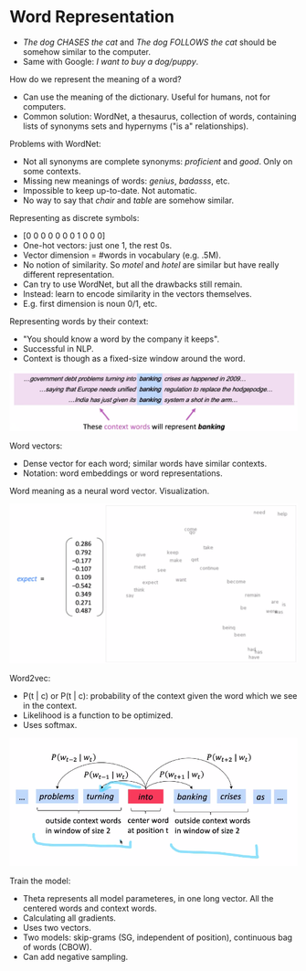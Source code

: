 # Word Representation

* _The dog CHASES the cat_ and _The dog FOLLOWS the cat_ should be somehow similar to the computer.
* Same with Google: _I want to buy a dog/puppy_.

How do we represent the meaning of a word?
* Can use the meaning of the dictionary. Useful for humans, not for computers.
* Common solution: WordNet, a thesaurus, collection of words, containing lists of synonyms sets and hypernyms ("is a" relationships).

Problems with WordNet:
* Not all synonyms are complete synonyms: _proficient_ and _good_. Only on some contexts.
* Missing new meanings of words: _genius_, _badasss_, etc.
* Impossible to keep up-to-date. Not automatic.
* No way to say that _chair_ and _table_ are somehow similar.

Representing as discrete symbols:
* [0 0 0 0 0 0 0 1 0 0 0]
* One-hot vectors: just one 1, the rest 0s.
* Vector dimension = #words in vocabulary (e.g. .5M).
* No notion of similarity. So _motel_ and _hotel_ are similar but have really different representation.
* Can try to use WordNet, but all the drawbacks still remain.
* Instead: learn to encode similarity in the vectors themselves.
* E.g. first dimension is noun 0/1, etc.

Representing words by their context:
* "You should know a word by the company it keeps". 
* Successful in NLP.
* Context is though as a fixed-size window around the word.

<img src="img/img1.png">

Word vectors:
* Dense vector for each word; similar words have similar contexts.
* Notation: word embeddings or word representations.

Word meaning as a neural word vector. Visualization.

<img src="img/img2.png">

Word2vec:
* P(t | c) or P(t | c): probability of the context given the word which we see in the context.
* Likelihood is a function to be optimized.
* Uses softmax.

<img src="img/img3.png">

Train the model:
* Theta represents all model parameteres, in one long vector. All the centered words and context words.
* Calculating all gradients.
* Uses two vectors. 
* Two models: skip-grams (SG, independent of position), continuous bag of words (CBOW).
* Can add negative sampling.